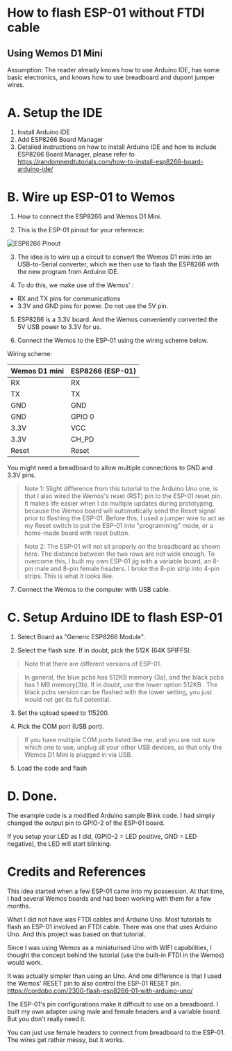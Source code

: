 # How to flash ESP-01 without FTDI cable
## Using Wemos D1 Mini
Assumption: The reader already knows how to use Arduino IDE, has some basic electronics, and knows how to use breadboard and dupont jumper wires. 

# A. Setup the IDE
1.	Install Arduino IDE
2.	Add ESP8266 Board Manager
3.	Detailed instructions on how to install Arduino IDE and how to include ESP8266 Board Manager, please refer to https://randomnerdtutorials.com/how-to-install-esp8266-board-arduino-ide/


# B. Wire up ESP-01 to Wemos
1. How to connect the ESP8266 and Wemos D1 Mini.

2. This is the ESP-01 pinout for your reference:

![ESP8266 Pinout](https://cordobo.com/wp-content/uploads/esp8266_pinout.png)
 
3.	The idea is to wire up a circuit to convert the Wemos D1 mini into an USB-to-Serial converter, which we then use to flash the ESP8266 with the new program from Arduino IDE.

4.	To do this, we make use of the Wemos' :
  -	RX and TX pins for communications
  -	3.3V and GND pins for power. Do not use the 5V pin. 

5. ESP8266 is a 3.3V board. And the Wemos conveniently converted the 5V USB power to 3.3V for us.

6.	Connect the Wemos to the ESP-01 using the wiring scheme below.

Wiring scheme:

Wemos D1 mini	| ESP8266 (ESP-01)
--------------|-----------------
RX |	RX
TX | TX 
GND |	GND 
GND | GPIO 0
3.3V |	VCC
3.3V |	CH_PD
Reset	| Reset

You might need a breadboard to allow multiple connections to GND and 3.3V pins.

> Note 1: Slight difference from this tutorial to the Arduino Uno one, is that I also wired the Wemos's reset (RST) pin to the ESP-01 reset pin. It makes life easier when I do multiple updates during prototyping, because the Wemos board will automatically send the Reset signal prior to flashing the ESP-01. Before this, I used a jumper wire to act as my Reset switch to put the ESP-01 into "programming" mode, or a home-made board with reset button.

> Note 2: The ESP-01 will not sit properly on the breadboard as shown here. The distance between the two rows are not wide enough. To overcome this, I built my own ESP-01 jig with a variable board, an 8-pin male and 8-pin female headers. I broke the 8-pin strip into 4-pin strips. This is what it looks like.

7.	Connect the Wemos to the computer with USB cable.

# C. Setup Arduino IDE to flash ESP-01
1.	Select Board as "Generic ESP8266 Module".
 
2.	Select the flash size. If in doubt, pick the 512K (64K SPIFFS).
 
> Note that there are different versions of ESP-01.

> In general, the blue pcbs has 512KB memory (3a), and the black pcbs has 1 MB memory(3b). If in doubt, use the lower option 512KB . The black pcbs version can be flashed with the lower setting, you just would not get its full potential.

3.	Set the upload speed to 115200.
 
4. Pick the COM port (USB port). 

>	If you have multiple COM ports listed like me, and you are not sure which one to use, unplug all your other USB devices, so that only the Wemos D1 Mini is plugged in via USB.

5.	Load the code and flash
 
# D. Done.
The example code is a modified Arduino sample Blink code. I had simply changed the output pin to GPIO-2 of the ESP-01 board.

If you setup your LED as I did, (GPIO-2 = LED positive, GND = LED negative), the LED will start blinking.

# Credits and References
This idea started when a few ESP-01 came into my possession. At that time, I had several Wemos boards and had been working with them for a few months. 

What I did not have was FTDI cables and Arduino Uno. Most tutorials to flash an ESP-01 involved an FTDI cable. There was one that uses Arduino Uno. And this project was based on that tutorial.

Since I was using Wemos as a miniaturised Uno with WIFI capabilities, I thought the concept behind the tutorial (use the built-in FTDI in the Wemos) would work.

It was actually simpler than using an Uno. And one difference is that I used the Wemos' RESET pin to also control the ESP-01 RESET pin.
https://cordobo.com/2300-flash-esp8266-01-with-arduino-uno/

The ESP-01's pin configurations make it difficult to use on a breadboard. I built my own adapter using male and female headers and a variable board. But you don't really need it.

You can just use female headers to connect from breadboard to the ESP-01. The wires get rather messy, but it works.
